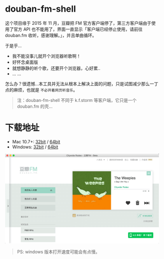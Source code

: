 # douban-fm-shell

这个项目缘于 2015 年 11 月，豆瓣把 FM 官方客户端停了，第三方客户端由于使用了官方 API 也不能用了，界面一直显示「客户端已经停止使用，请前往 douban.fm 收听，感谢理解。」，并且单曲循环。

于是乎...

- 我不能没事儿就开个浏览器听歌啊！
- 好怀念桌面版
- 就想静静的听个歌，还要开个浏览器，心好累..
- ... ...

怎么办？很遗憾...本工具并无法从根本上解决上面的问题，只是试图减少那么一丁点的麻烦，也就是 `不必开着网页听音乐`。

> 注：douban-fm-shell 不同于 k.f.storm 等客户端，它只是一个 douban.fm 的壳...

# 下载地址

- Mac 10.7+: [32bit](http://pan.baidu.com/s/1kTwCXxH) / [64bit](http://pan.baidu.com/s/1i38Su9n)
- Windows: [32bit](http://pan.baidu.com/s/1c0hYjT2) / [64bit](http://pan.baidu.com/s/1sjMjn1j)

![doubanfm](screenshot.png)

> PS: windows 版本打开速度可能会有点慢。